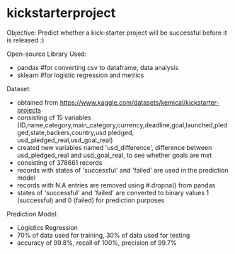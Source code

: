 # kickstarterproject
Objective: Predict whether a kick-starter project will be successful before it is released :)

Open-source Library Used:
- pandas #for converting csv to dataframe, data analysis
- sklearn #for logistic regression and metrics

Dataset:
- obtained from https://www.kaggle.com/datasets/kemical/kickstarter-projects
- consisting of 15 variables (ID,name,category,main_category,currency,deadline,goal,launched,pledged,state,backers,country,usd pledged, usd_pledged_real,usd_goal_real)
- created new variables named 'usd_difference', difference between usd_pledged_real and usd_goal_real, to see whether goals are met
- consisting of 378661 records
- records with states of 'successful' and 'failed' are used in the prediction model
- records with N.A entries are removed using #.dropna() from pandas
- states of 'successful' and 'failed' are converted to binary values 1 (successful) and 0 (failed) for prediction purposes

Prediction Model:
- Logistics Regression
- 70% of data used for training, 30% of data used for testing
- accuracy of 99.8%, recall of 100%, precision of 99.7%
